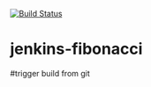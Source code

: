 [![Build Status](http://ec2-35-163-192-134.us-west-2.compute.amazonaws.com:8080/buildStatus/icon?job=jenkins-fibonacci)](http://ec2-35-163-192-134.us-west-2.compute.amazonaws.com:8080/job/jenkins-fibonacci/)

# jenkins-fibonacci

#trigger build from git

